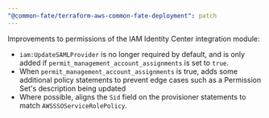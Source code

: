 ```yaml
---
"@common-fate/terraform-aws-common-fate-deployment": patch
---
```


Improvements to permissions of the IAM Identity Center integration module:

- `iam:UpdateSAMLProvider` is no longer required by default, and is only added if `permit_management_account_assignments` is set to `true`.
- When `permit_management_account_assignments` is true, adds some additional policy statements to prevent edge cases such as a Permission Set's description being updated
- Where possible, aligns the `Sid` field on the provisioner statements to match `AWSSSOServiceRolePolicy`.
